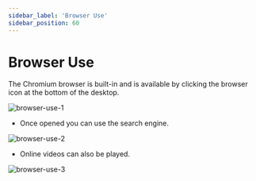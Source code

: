 ```yaml
---
sidebar_label: 'Browser Use'
sidebar_position: 60
---
```


# Browser Use

The Chromium browser is built-in and is available by clicking the browser icon at the bottom of the desktop.

![browser-use-1](/docs/meles/browser-use-1.webp)

- Once opened you can use the search engine.

![browser-use-2](/docs/meles/browser-use-2.webp)

- Online videos can also be played.

![browser-use-3](/docs/meles/browser-use-3.webp)